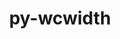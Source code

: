 ---
title: "py-wcwidth"
layout: cache
categories: [package, develop-2024-05-19]
meta: {"versions": ["0.2.7"], "compilers": ["gcc@=11.1.0", "gcc@=11.4.0", "gcc@=7.5.0", "gcc@=9.4.0", "oneapi@=2024.0.0"], "oss": ["ubuntu18.04", "ubuntu20.04", "ubuntu22.04"], "platforms": ["linux"], "targets": ["neoverse_v1", "neoverse_v2", "ppc64le", "x86_64_v3"], "stacks": ["data-vis-sdk", "e4s", "e4s-neoverse-v2", "e4s-neoverse_v1", "e4s-oneapi", "e4s-power", "radiuss", "root"], "num_specs": 9, "num_specs_by_stack": {"radiuss": 1, "root": 9, "e4s-power": 1, "data-vis-sdk": 2, "e4s-neoverse_v1": 1, "e4s-neoverse-v2": 1, "e4s": 2, "e4s-oneapi": 1}}
spec_details: [{"hash": "yeauhsczdtqdccte3znls4slvmy4lo42", "compiler": "gcc@=7.5.0", "versions": ["0.2.7"], "os": "ubuntu18.04", "platform": "linux", "target": "x86_64_v3", "variants": ["build_system=python_pip"], "stacks": ["radiuss", "root"], "size": "-", "tarball": "https://binaries.spack.io/develop-2024-05-19/build_cache/linux-ubuntu18.04-x86_64_v3/gcc-7.5.0/py-wcwidth-0.2.7/linux-ubuntu18.04-x86_64_v3-gcc-7.5.0-py-wcwidth-0.2.7-yeauhsczdtqdccte3znls4slvmy4lo42.spack"}, {"hash": "sjmjkk6jk53jvocfv2htbvhvraf3kxbl", "compiler": "gcc@=9.4.0", "versions": ["0.2.7"], "os": "ubuntu20.04", "platform": "linux", "target": "ppc64le", "variants": ["build_system=python_pip"], "stacks": ["root", "e4s-power"], "size": "-", "tarball": "https://binaries.spack.io/develop-2024-05-19/build_cache/linux-ubuntu20.04-ppc64le/gcc-9.4.0/py-wcwidth-0.2.7/linux-ubuntu20.04-ppc64le-gcc-9.4.0-py-wcwidth-0.2.7-sjmjkk6jk53jvocfv2htbvhvraf3kxbl.spack"}, {"hash": "ib4tvdiue3ycwefexfmxmsrsbp3f5prm", "compiler": "gcc@=11.1.0", "versions": ["0.2.7"], "os": "ubuntu20.04", "platform": "linux", "target": "x86_64_v3", "variants": ["build_system=python_pip"], "stacks": ["root", "data-vis-sdk"], "size": "-", "tarball": "https://binaries.spack.io/develop-2024-05-19/build_cache/linux-ubuntu20.04-x86_64_v3/gcc-11.1.0/py-wcwidth-0.2.7/linux-ubuntu20.04-x86_64_v3-gcc-11.1.0-py-wcwidth-0.2.7-ib4tvdiue3ycwefexfmxmsrsbp3f5prm.spack"}, {"hash": "iga3tgzi55ncqunzjtqgswi5dswav5bn", "compiler": "gcc@=11.1.0", "versions": ["0.2.7"], "os": "ubuntu20.04", "platform": "linux", "target": "x86_64_v3", "variants": ["build_system=python_pip"], "stacks": ["root", "data-vis-sdk"], "size": "-", "tarball": "https://binaries.spack.io/develop-2024-05-19/build_cache/linux-ubuntu20.04-x86_64_v3/gcc-11.1.0/py-wcwidth-0.2.7/linux-ubuntu20.04-x86_64_v3-gcc-11.1.0-py-wcwidth-0.2.7-iga3tgzi55ncqunzjtqgswi5dswav5bn.spack"}, {"hash": "wievdfiwfwlwxto4waeumgoljgp3acq2", "compiler": "gcc@=11.4.0", "versions": ["0.2.7"], "os": "ubuntu22.04", "platform": "linux", "target": "neoverse_v1", "variants": ["build_system=python_pip"], "stacks": ["e4s-neoverse_v1", "root"], "size": "-", "tarball": "https://binaries.spack.io/develop-2024-05-19/build_cache/linux-ubuntu22.04-neoverse_v1/gcc-11.4.0/py-wcwidth-0.2.7/linux-ubuntu22.04-neoverse_v1-gcc-11.4.0-py-wcwidth-0.2.7-wievdfiwfwlwxto4waeumgoljgp3acq2.spack"}, {"hash": "dxie6ebk7x2vd7y2jpboqbwoxqmomqbk", "compiler": "gcc@=11.4.0", "versions": ["0.2.7"], "os": "ubuntu22.04", "platform": "linux", "target": "neoverse_v2", "variants": ["build_system=python_pip"], "stacks": ["root", "e4s-neoverse-v2"], "size": "-", "tarball": "https://binaries.spack.io/develop-2024-05-19/build_cache/linux-ubuntu22.04-neoverse_v2/gcc-11.4.0/py-wcwidth-0.2.7/linux-ubuntu22.04-neoverse_v2-gcc-11.4.0-py-wcwidth-0.2.7-dxie6ebk7x2vd7y2jpboqbwoxqmomqbk.spack"}, {"hash": "sqrczlo7qpvge2q7ujv7jpphk3rmw2qc", "compiler": "gcc@=11.4.0", "versions": ["0.2.7"], "os": "ubuntu22.04", "platform": "linux", "target": "x86_64_v3", "variants": ["build_system=python_pip"], "stacks": ["e4s", "root"], "size": "-", "tarball": "https://binaries.spack.io/develop-2024-05-19/build_cache/linux-ubuntu22.04-x86_64_v3/gcc-11.4.0/py-wcwidth-0.2.7/linux-ubuntu22.04-x86_64_v3-gcc-11.4.0-py-wcwidth-0.2.7-sqrczlo7qpvge2q7ujv7jpphk3rmw2qc.spack"}, {"hash": "7aqxiddwulindulhkafqyrqaqdcvt4a4", "compiler": "gcc@=11.4.0", "versions": ["0.2.7"], "os": "ubuntu22.04", "platform": "linux", "target": "x86_64_v3", "variants": ["build_system=python_pip"], "stacks": ["e4s", "root"], "size": "-", "tarball": "https://binaries.spack.io/develop-2024-05-19/build_cache/linux-ubuntu22.04-x86_64_v3/gcc-11.4.0/py-wcwidth-0.2.7/linux-ubuntu22.04-x86_64_v3-gcc-11.4.0-py-wcwidth-0.2.7-7aqxiddwulindulhkafqyrqaqdcvt4a4.spack"}, {"hash": "dvclpvwawische7ezqmj7got4winhjfi", "compiler": "oneapi@=2024.0.0", "versions": ["0.2.7"], "os": "ubuntu22.04", "platform": "linux", "target": "x86_64_v3", "variants": ["build_system=python_pip"], "stacks": ["e4s-oneapi", "root"], "size": "-", "tarball": "https://binaries.spack.io/develop-2024-05-19/build_cache/linux-ubuntu22.04-x86_64_v3/oneapi-2024.0.0/py-wcwidth-0.2.7/linux-ubuntu22.04-x86_64_v3-oneapi-2024.0.0-py-wcwidth-0.2.7-dvclpvwawische7ezqmj7got4winhjfi.spack"}]
---